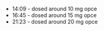 * 14:09 - dosed around 10 mg opce
* 16:45 - dosed around 15 mg opce
* 21:23 - dosed around 20 mg opce